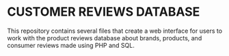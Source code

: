 <h1> CUSTOMER REVIEWS DATABASE </h1>

This repository contains several files that create a web interface for users to work with the product reviews database about brands, products, and consumer reviews made using PHP and SQL.
